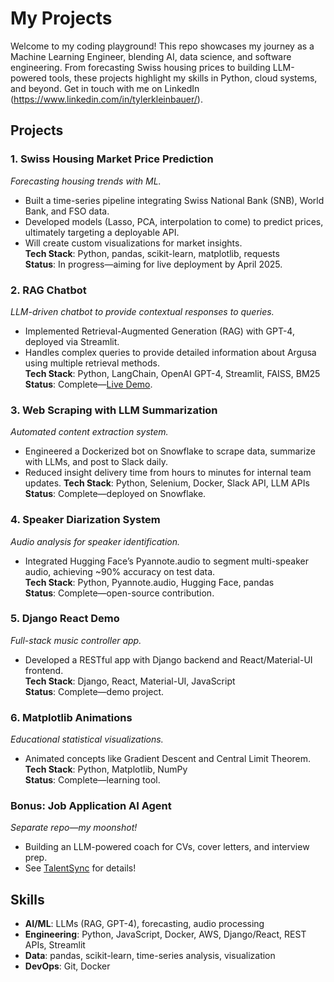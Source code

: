 # My Projects
Welcome to my coding playground! This repo showcases my journey as a Machine Learning Engineer, blending AI, data science, and software engineering. From forecasting Swiss housing prices to building LLM-powered tools, these projects highlight my skills in Python, cloud systems, and beyond. Get in touch with me on LinkedIn (https://www.linkedin.com/in/tylerkleinbauer/).

## Projects

### 1. Swiss Housing Market Price Prediction
*Forecasting housing trends with ML.*  
- Built a time-series pipeline integrating Swiss National Bank (SNB), World Bank, and FSO data.  
- Developed models (Lasso, PCA, interpolation to come) to predict prices, ultimately targeting a deployable API.  
- Will create custom visualizations for market insights.  
**Tech Stack**: Python, pandas, scikit-learn, matplotlib, requests  
**Status**: In progress—aiming for live deployment by April 2025.

### 2. RAG Chatbot
*LLM-driven chatbot to provide contextual responses to queries.*  
- Implemented Retrieval-Augmented Generation (RAG) with GPT-4, deployed via Streamlit.  
- Handles complex queries to provide detailed information about Argusa using multiple retrieval methods.  
**Tech Stack**: Python, LangChain, OpenAI GPT-4, Streamlit, FAISS, BM25
**Status**: Complete—[Live Demo](https://ask-questions-about-argusa.streamlit.app/).

### 3. Web Scraping with LLM Summarization
*Automated content extraction system.*  
- Engineered a Dockerized bot on Snowflake to scrape data, summarize with LLMs, and post to Slack daily.  
- Reduced insight delivery time from hours to minutes for internal team updates.
**Tech Stack**: Python, Selenium, Docker, Slack API, LLM APIs  
**Status**: Complete—deployed on Snowflake.

### 4. Speaker Diarization System
*Audio analysis for speaker identification.*  
- Integrated Hugging Face’s Pyannote.audio to segment multi-speaker audio, achieving ~90% accuracy on test data.  
**Tech Stack**: Python, Pyannote.audio, Hugging Face, pandas  
**Status**: Complete—open-source contribution.

### 5. Django React Demo
*Full-stack music controller app.*  
- Developed a RESTful app with Django backend and React/Material-UI frontend.  
**Tech Stack**: Django, React, Material-UI, JavaScript  
**Status**: Complete—demo project.

### 6. Matplotlib Animations
*Educational statistical visualizations.*  
- Animated concepts like Gradient Descent and Central Limit Theorem.  
**Tech Stack**: Python, Matplotlib, NumPy  
**Status**: Complete—learning tool.

### Bonus: Job Application AI Agent
*Separate repo—my moonshot!*  
- Building an LLM-powered coach for CVs, cover letters, and interview prep.  
- See [TalentSync](https://github.com/TylerKleinbauer/TalentSync) for details!

## Skills
- **AI/ML**: LLMs (RAG, GPT-4), forecasting, audio processing  
- **Engineering**: Python, JavaScript, Docker, AWS, Django/React, REST APIs, Streamlit
- **Data**: pandas, scikit-learn, time-series analysis, visualization
- **DevOps**: Git, Docker